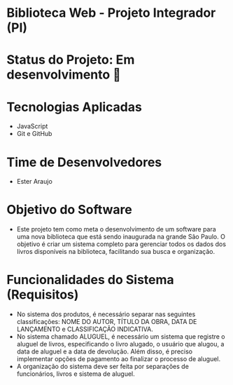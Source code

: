 # Biblioteca Web - Projeto Integrador (PI)

# Status do Projeto: Em desenvolvimento 🚧

# Tecnologias Aplicadas
- JavaScript
- Git e GitHub

# Time de Desenvolvedores
- Ester Araujo

# Objetivo do Software
- Este projeto tem como meta o desenvolvimento de um software para uma nova biblioteca que está sendo inaugurada na grande São Paulo. O objetivo é criar um sistema completo para gerenciar todos os dados dos livros disponíveis na biblioteca, facilitando sua busca e organização.

# Funcionalidades do Sistema (Requisitos)
- No sistema dos produtos, é necessário separar nas seguintes classificações: NOME DO AUTOR, TÍTULO DA OBRA, DATA DE LANÇAMENTO e CLASSIFICAÇÃO INDICATIVA.
- No sistema chamado ALUGUEL, é necessário um sistema que registre o aluguel de livros, especificando o livro alugado, o usuário que alugou, a data de aluguel e a data de devolução. Além disso, é preciso implementar opções de pagamento ao finalizar o processo de aluguel.
- A organização do sistema deve ser feita por separações de funcionários, livros e sistema de aluguel.
